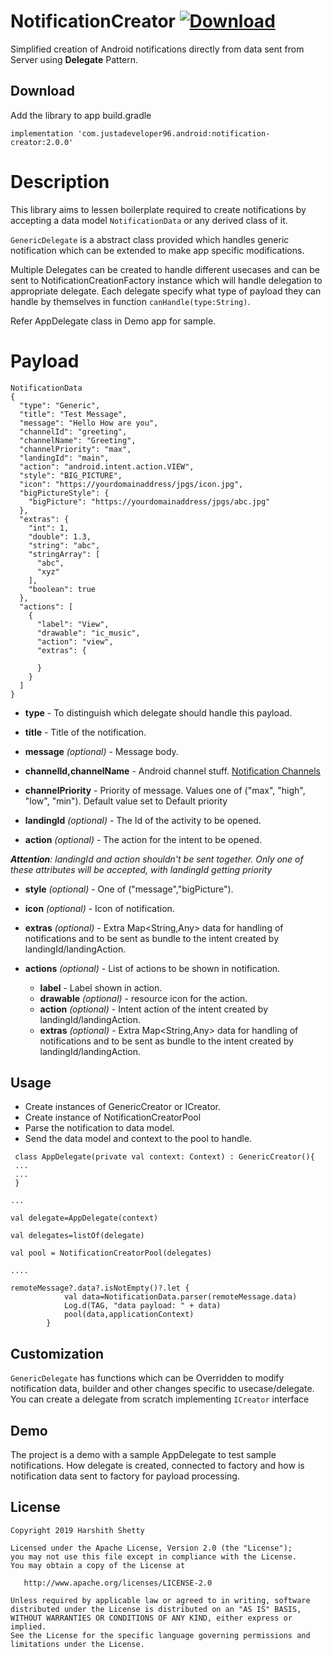 # NotificationCreator [ ![Download](https://api.bintray.com/packages/har5hit/Notification/NotificationCreator/images/download.svg?version=2.0.0) ](https://bintray.com/har5hit/Notification/NotificationCreator/2.0.0/link)

Simplified creation of Android notifications directly from data sent from Server using <b>Delegate</b> Pattern.

## Download

Add the library to app build.gradle

```
implementation 'com.justadeveloper96.android:notification-creator:2.0.0'
```


# Description

This library aims to lessen boilerplate required to create notifications by accepting a data model `NotificationData` or any derived class of it.
 
`GenericDelegate` is a abstract class provided which handles generic notification which can be extended to make app specific modifications. 

Multiple Delegates can be created to handle different usecases and can be sent to NotificationCreationFactory instance which will handle delegation to appropriate delegate. Each delegate specify what type of payload they can handle by themselves in function `canHandle(type:String)`.
<br>

Refer AppDelegate class in Demo app for sample.


# Payload
```
NotificationData
{
  "type": "Generic",
  "title": "Test Message",
  "message": "Hello How are you",
  "channelId": "greeting",
  "channelName": "Greeting",
  "channelPriority": "max",
  "landingId": "main",
  "action": "android.intent.action.VIEW",
  "style": "BIG_PICTURE",
  "icon": "https://yourdomainaddress/jpgs/icon.jpg",
  "bigPictureStyle": {
    "bigPicture": "https://yourdomainaddress/jpgs/abc.jpg"
  },
  "extras": {
    "int": 1,
    "double": 1.3,
    "string": "abc",
    "stringArray": [
      "abc",
      "xyz"
    ],
    "boolean": true
  },
  "actions": [
    {
      "label": "View",
      "drawable": "ic_music",
      "action": "view",
      "extras": {
        
      }
    }
  ]
}
```

* <b>type</b> - To distinguish which delegate should handle this payload.
 
* <b>title</b> - Title of the notification.

* <b>message</b> <i>(optional)</i> - Message body.

* <b>channelId,channelName</b> - Android channel stuff. [Notification Channels](https://developer.android.com/training/notify-user/channels)
 
* <b>channelPriority</b> - Priority of message. Values one of ("max", "high", "low", "min").
Default value set to Default priority

* <b>landingId</b> <i>(optional)</i> - The Id of the activity to be opened.

* <b>action</b> <i>(optional)</i> - The action for the intent to be opened.

<i><b>Attention</b>: landingId and action shouldn't be sent together. Only one of these attributes will be accepted, with landingId getting priority</i>

* <b>style</b> <i>(optional)</i> - One of ("message","bigPicture").

* <b>icon</b> <i>(optional)</i> - Icon of notification.

* <b>extras</b> <i>(optional)</i> - Extra Map<String,Any> data for handling of notifications and to be sent as bundle to the intent created by landingId/landingAction.

* <b>actions</b> <i>(optional)</i> - List of actions to be shown in notification.
    * <b>label</b> - Label shown in action.
    * <b>drawable</b> <i>(optional)</i> - resource icon for the action.
    * <b>action</b> <i>(optional)</i> - Intent action of the intent created by landingId/landingAction.
    * <b>extras</b> <i>(optional)</i> - Extra Map<String,Any> data for handling of notifications and to be sent as bundle to the intent created by landingId/landingAction.

## Usage

* Create instances of GenericCreator or ICreator.
* Create instance of NotificationCreatorPool
* Parse the notification to data model.
* Send the data model and context to the pool to handle.

```
 class AppDelegate(private val context: Context) : GenericCreator(){
 ...
 ...
 }
 
...
 
val delegate=AppDelegate(context)

val delegates=listOf(delegate)

val pool = NotificationCreatorPool(delegates)

....

remoteMessage?.data?.isNotEmpty()?.let {
            val data=NotificationData.parser(remoteMessage.data)
            Log.d(TAG, "data payload: " + data)
            pool(data,applicationContext)
        }
```


## Customization

`GenericDelegate` has functions which can be Overridden to modify notification data, builder and other changes specific to usecase/delegate.
You can create a delegate from scratch implementing `ICreator` interface


## Demo

The project is a demo with a sample AppDelegate to test sample notifications. How delegate is created, connected to factory and how is notification data sent to factory for payload processing.




## License

```
Copyright 2019 Harshith Shetty

Licensed under the Apache License, Version 2.0 (the "License");
you may not use this file except in compliance with the License.
You may obtain a copy of the License at

   http://www.apache.org/licenses/LICENSE-2.0

Unless required by applicable law or agreed to in writing, software
distributed under the License is distributed on an "AS IS" BASIS,
WITHOUT WARRANTIES OR CONDITIONS OF ANY KIND, either express or implied.
See the License for the specific language governing permissions and
limitations under the License.

```




